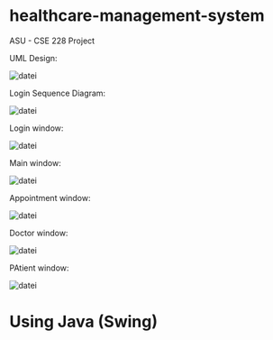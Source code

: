 # healthcare-management-system
ASU - CSE 228 Project

UML Design:

![datei](documentation/uml.png)


Login Sequence Diagram:

![datei](documentation/login-seq.png)


Login window:

![datei](documentation/login.png)


Main window:

![datei](documentation/main.png)


Appointment window:

![datei](documentation/appointment.png)


Doctor window:

![datei](documentation/doctor.png)


PAtient window:

![datei](documentation/patient.png)


# Using Java (Swing)
